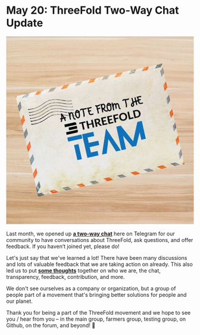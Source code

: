 # May 20: ThreeFold Two-Way Chat Update

![](img/how_to_use_chat_note.jpg)

Last month, we opened up **[a two-way chat](https://t.me/threefold)** here on Telegram for our community to have conversations about ThreeFold, ask questions, and offer feedback. If you haven’t joined yet, please do!

Let's just say that we've learned a lot! There have been many discussions and lots of valuable feedback that we are taking action on already. This also led us to put **[some thoughts](freeflow:how_to_use_chat)** together on who we are, the chat, transparency, feedback, contribution, and more.

We don't see ourselves as a company or organization, but a group of people part of a movement that's bringing better solutions for people and our planet.

Thank you for being a part of the ThreeFold movement and we hope to see you / hear from you – in the main group, farmers group, testing group, on Github, on the forum, and beyond! 🙏